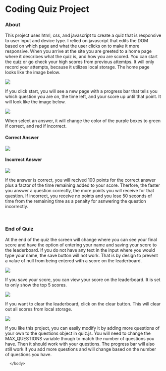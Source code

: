 <!DOCTYPE html>
<html>
      <head>
      </head>
      <body>
            <h1>Coding Quiz Project</h1>
            <h3>About</h3>
            <p>This project uses html, css, and javascript to create a quiz that is responsive to user input and device type.  
            I relied on javascript that edits the DOM based on which page and what the user clicks on to make it more responsive.  
            When you arrive at the site you are greeted to a home page where it describes what the quiz is, and how you are scored. 
            You can start the quiz or go check your high scores from previous attemtps.  It will only record your attempts, because it utilizes local storage. 
            The home page looks like the image below. </p>
            <img src="images/home.png">
            <p>If you click start, you will see a new page with a progress bar that tells you which question you are on, the time left, and your score up until that point.  It will look like the image below.</p>
            <img src="images/quiz.png">
            <p>When select an answer, it will change the color of the purple boxes to green if correct, and red if incorrect.</p>
            <h4>Correct Answer</h4>
            <img src="images/correctanswer.png">
            <h4>Incorrect Answer</h4>
            <img src="images/incorrectAnswer.png">
            <p>If the answer is correct, you will recived 100 points for the correct answer plus a factor of the time remaining added to your score.  Therfore, the faster you answer a question correctly, the more points you will receive for that question. If incorrect, you receive no points and you lose 50 seconds of time from the remaining time as a penalty for asnwering the question incorrectly.</p>
            <br>
            <h3>End of Quiz</h3>
            <p>At the end of the quiz the screen will change where you can see your final score and have the option of entering your name and saving your score to the leaderboard.  If you do not have any text in the input where you would type your name, the save button will not work.  That is by design to prevent a value of null from being entered with a score on the leaderboard. </p>
            <img src="images/savescore.png">
            <p>If you save your score, you can view your score on the leaderboard.  It is set to only show the top 5 scores.  </p>
            <img src="images/leaderboard.png">
            <p>If you want to clear the leaderboard, click on the clear button.   This will clear out all scores from local storage.  </p>
            <img src="images/clearscores.png">
            <p>If you like this project, you can easily modify it by adding more questions of your own to the questions object in quiz.js.  You will need to change the MAX_QUESTIONS variable though to match the number of questions you have.  Then it should work with your questions.  The progress bar will also still work if you add more questions and will change based on the number of questions you have.  </p>

      </body>
</html>
